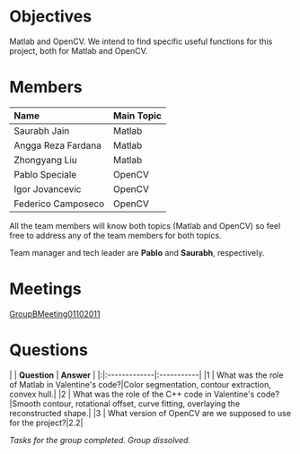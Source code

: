 # Objectives #
Matlab and OpenCV. We intend to find specific useful functions for this project, both for Matlab and OpenCV.

# Members #
| **Name** | **Main Topic** |
|:---------|:---------------|
| Saurabh Jain | Matlab |
| Angga Reza Fardana | Matlab |
| Zhongyang Liu | Matlab |
| Pablo Speciale | OpenCV |
| Igor Jovancevic | OpenCV |
| Federico Camposeco  | OpenCV |

All the team members will know both topics (Matlab and OpenCV) so feel free to address any of the team members for both topics.

Team manager and tech leader are **Pablo** and **Saurabh**, respectively.

# Meetings #

[GroupBMeeting01102011](https://docs.google.com/document/d/1gpMe4BHOQx_AYwERUBB9N80l5Wi-wTug1Zt3aKqbh4k/edit?hl=es)

# Questions #
| | **Question** | **Answer** |
|:|:-------------|:-----------|
|1 | What was the role of Matlab in Valentine's code?|Color segmentation, contour extraction, convex hull.|
|2 | What was the role of the C++ code in Valentine's code?|Smooth contour, rotational offset, curve fitting, overlaying the reconstructed shape.|
|3 | What version of OpenCV are we supposed to use for the project?|2.2|

_Tasks for the group completed. Group dissolved._